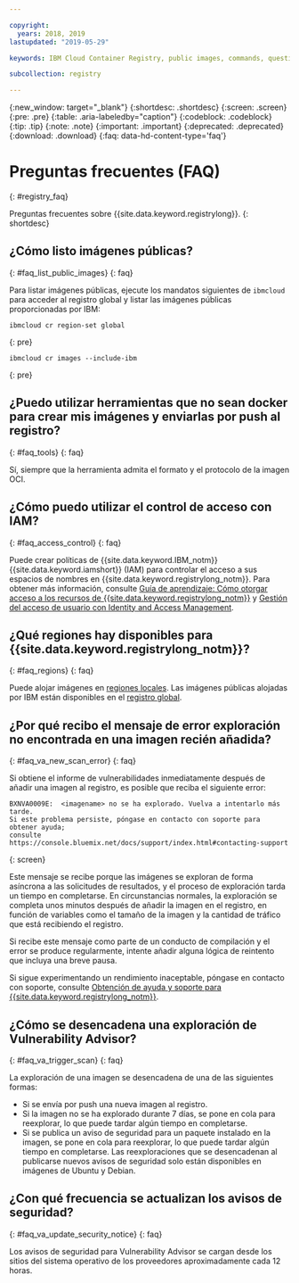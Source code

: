 ```yaml
---

copyright:
  years: 2018, 2019
lastupdated: "2019-05-29"

keywords: IBM Cloud Container Registry, public images, commands, questions, registry, faq, Vulnerability Advisor,

subcollection: registry

---
```


{:new_window: target="_blank"}
{:shortdesc: .shortdesc}
{:screen: .screen}
{:pre: .pre}
{:table: .aria-labeledby="caption"}
{:codeblock: .codeblock}
{:tip: .tip}
{:note: .note}
{:important: .important}
{:deprecated: .deprecated}
{:download: .download}
{:faq: data-hd-content-type='faq'}

# Preguntas frecuentes (FAQ)
{: #registry_faq}

Preguntas frecuentes sobre {{site.data.keyword.registrylong}}.
{: shortdesc}

## ¿Cómo listo imágenes públicas?
{: #faq_list_public_images}
{: faq}

Para listar imágenes públicas, ejecute los mandatos siguientes de `ibmcloud` para acceder al registro global y listar las imágenes públicas proporcionadas por IBM:

```
ibmcloud cr region-set global
```
{: pre}

```
ibmcloud cr images --include-ibm
```
{: pre}

## ¿Puedo utilizar herramientas que no sean docker para crear mis imágenes y enviarlas por push al registro?
{: #faq_tools}
{: faq}

Sí, siempre que la herramienta admita el formato y el protocolo de la imagen OCI.

## ¿Cómo puedo utilizar el control de acceso con IAM?
{: #faq_access_control}
{: faq}

Puede crear políticas de {{site.data.keyword.IBM_notm}} {{site.data.keyword.iamshort}} (IAM) para controlar el acceso a sus espacios de nombres en {{site.data.keyword.registrylong_notm}}. Para obtener más información, consulte [Guía de aprendizaje: Cómo otorgar acceso a los recursos de {{site.data.keyword.registrylong_notm}}](/docs/services/Registry?topic=registry-iam_access) y [Gestión del acceso de usuario con Identity and Access Management](/docs/services/Registry?topic=registry-iam).

## ¿Qué regiones hay disponibles para {{site.data.keyword.registrylong_notm}}?
{: #faq_regions}
{: faq}

Puede alojar imágenes en [regiones locales](/docs/services/Registry?topic=registry-registry_overview#registry_regions_local). Las imágenes públicas alojadas por IBM están disponibles en el [registro global](/docs/services/Registry?topic=registry-registry_overview#registry_regions_global).

## ¿Por qué recibo el mensaje de error exploración no encontrada en una imagen recién añadida?
{: #faq_va_new_scan_error}
{: faq}

Si obtiene el informe de vulnerabilidades inmediatamente después de añadir una imagen al registro, es posible que reciba el siguiente error:

```
BXNVA0009E:  <imagename> no se ha explorado. Vuelva a intentarlo más tarde.
Si este problema persiste, póngase en contacto con soporte para obtener ayuda;
consulte https://console.bluemix.net/docs/support/index.html#contacting-support
```
{: screen}

Este mensaje se recibe porque las imágenes se exploran de forma asíncrona a las solicitudes de resultados, y el proceso de exploración tarda un tiempo en completarse. En circunstancias normales, la exploración se completa unos minutos después de añadir la imagen en el registro, en función de variables como el tamaño de la imagen y la cantidad de tráfico que está recibiendo el registro.

Si recibe este mensaje como parte de un conducto de compilación y el error se produce regularmente, intente añadir alguna lógica de reintento que incluya una breve pausa.

Si sigue experimentando un rendimiento inaceptable, póngase en contacto con soporte, consulte [Obtención de ayuda y soporte para {{site.data.keyword.registrylong_notm}}](/docs/services/Registry?topic=registry-ts_index#gettinghelp).

## ¿Cómo se desencadena una exploración de Vulnerability Advisor?
{: #faq_va_trigger_scan}
{: faq}

La exploración de una imagen se desencadena de una de las siguientes formas:

- Si se envía por push una nueva imagen al registro.
- Si la imagen no se ha explorado durante 7 días, se pone en cola para reexplorar, lo que puede tardar algún tiempo en completarse.
- Si se publica un aviso de seguridad para un paquete instalado en la imagen, se pone en cola para reexplorar, lo que puede tardar algún tiempo en completarse. Las reexploraciones que se desencadenan al publicarse nuevos avisos de seguridad solo están disponibles en imágenes de Ubuntu y Debian.

## ¿Con qué frecuencia se actualizan los avisos de seguridad?
{: #faq_va_update_security_notice}
{: faq}

Los avisos de seguridad para Vulnerability Advisor se cargan desde los sitios del sistema operativo de los proveedores aproximadamente cada 12 horas.
